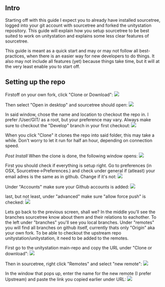 ## Intro
Starting off with this guide I expect you to already have installed sourcetree, logged into your git account with sourcetree and forked the unitystation repository. This guide will explain how you setup sourcetree to be best suited to work on unitystation and explains some less clear features of sourcetree. 

This guide is meant as a quick start and may or may not follow all best-practices, when there is an easier way for new developers to do things. It also may not include all features (yet) because things take time, but it will at the very least enable you to start off.

## Setting up the repo
Firstoff on your own fork, click "Clone or Download":
![](https://cdn.discordapp.com/attachments/290339969879375881/400562872910086144/Screen_Shot_2018-01-10_at_09.07.05.png)

Then select "Open in desktop" and sourcetree should open:
![](https://cdn.discordapp.com/attachments/290339969879375881/400562872490393601/Screen_Shot_2018-01-10_at_09.07.11.png)

In said window, chose the name and location to checkout the repo in. I prefer /User/GIT/ as a root, but your preference may vary. Always make sure to checkout the "Develop" branch in your first checkout:
![](https://cdn.discordapp.com/attachments/290339969879375881/400562869910896651/Screen_Shot_2018-01-10_at_09.07.43.png)

When you click "Clone" it clones the repo into said folder, this may take a while. Don't worry to let it run for half an hour, depending on connection speed.

*Post Install*
When the clone is done, the following window opens:
![](https://cdn.discordapp.com/attachments/290339969879375881/400566166013214722/Screen_Shot_2018-01-10_at_09.21.47.png)

First you should check if everything is setup right. Go to preferences (in OSX, Sourcetree->Preferences.) and check under general if (atleast) your email adres is the same as in github. Change if it's not:
![](https://media.discordapp.net/attachments/290339969879375881/400562879700402187/Screen_Shot_2018-01-10_at_09.04.47.png?width=1030&height=958)

Under "Accounts" make sure your Github accounts is added:
![](https://media.discordapp.net/attachments/290339969879375881/400562881264877568/Screen_Shot_2018-01-10_at_09.04.39.png)

last, but not least, under "advanced" make sure "allow force push" is checked:
![](https://cdn.discordapp.com/attachments/290339969879375881/400566158178123816/Screen_Shot_2018-01-10_at_09.25.49.png)

Lets go back to the previous screen, shall we? In the middle you'll see the branches sourcetree know about them and their relations to eachother.
To the left under "branches" you'll see you local branches.
Under "remotes" you will find all branches on github itself, currently thats only "Origin" aka your own fork. To be able to checkout the upstream repo unitystation/unitystation, it need to be added to the remotes.

First go to the unitystation main-repo and copy the URL under "Clone or download":
![](https://cdn.discordapp.com/attachments/290339969879375881/400566164293419009/Screen_Shot_2018-01-10_at_09.23.27.png)

Then in sourcetree, right click "Remotes" and select "new remote":
![](https://cdn.discordapp.com/attachments/290339969879375881/400566171105230861/Screen_Shot_2018-01-10_at_09.21.36.png)

In the window that pops up, enter the name for the new remote (I prefer Upstream) and paste the link you copied earlier under URL:
![](https://cdn.discordapp.com/attachments/290339969879375881/400566160564944918/Screen_Shot_2018-01-10_at_09.23.35.png)
